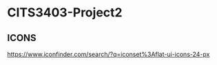 CITS3403-Project2
=================

## ICONS
https://www.iconfinder.com/search/?q=iconset%3Aflat-ui-icons-24-px
